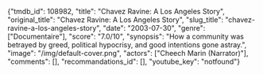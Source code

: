 {"tmdb_id": 108982, "title": "Chavez Ravine: A Los Angeles Story", "original_title": "Chavez Ravine: A Los Angeles Story", "slug_title": "chavez-ravine-a-los-angeles-story", "date": "2003-07-30", "genre": ["Documentaire"], "score": "7.0/10", "synopsis": "How a community was betrayed by greed, political hypocrisy, and good intentions gone astray.", "image": "/img/default-cover.png", "actors": ["Cheech Marin (Narrator)"], "comments": [], "recommandations_id": [], "youtube_key": "notfound"}